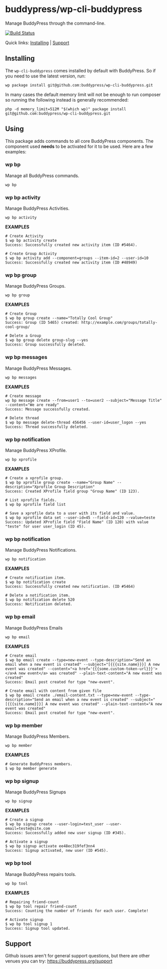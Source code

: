 buddypress/wp-cli-buddypress
===============================

Manage BuddyPress through the command-line.

[![Build Status](https://travis-ci.org/buddypress/wp-cli-buddypress.svg?branch=master)](https://travis-ci.org/buddypress/wp-cli-buddypress)

Quick links: [Installing](#installing) | [Support](#support)

## Installing

The `wp-cli-buddypress` comes installed by default with BuddyPress. So if you need to use the latest version, run:

`wp package install git@github.com:buddypress/wp-cli-buddypress.git`

In many cases the default memory limit will not be enough to run composer so running the following instead is generally recommended:

`php -d memory_limit=512M "$(which wp)" package install git@github.com:buddypress/wp-cli-buddypress.git`

## Using

This package adds commands to all core BuddyPress components. The component used **needs** to be activated for it to be used. Here are a few examples:

### wp bp

Manage all BuddyPress commands.

~~~
wp bp
~~~

### wp bp activity

Manage BuddyPress Activities.

~~~
wp bp activity
~~~

**EXAMPLES**

    # Create Activity
	$ wp bp activity create
    Success: Successfully created new activity item (ID #5464).

    # Create Group Activity
    $ wp bp activity add --component=groups --item-id=2 --user-id=10
    Success: Successfully created new activity item (ID #48949)

### wp bp group

Manage BuddyPress Groups.

~~~
wp bp group
~~~

**EXAMPLES**

	# Create Group
	$ wp bp group create --name="Totally Cool Group"
	Success: Group (ID 5465) created: http://example.com/groups/totally-cool-group/

	# Delete a Group
	$ wp bp group delete group-slug --yes
	Success: Group successfully deleted.

### wp bp messages

Manage BuddyPress Messages.

~~~
wp bp messages
~~~

**EXAMPLES**

	# Create message
    wp bp message create --from=user1 --to=user2 --subject="Message Title" --content="We are ready"
    Success: Message successfully created.

	# Delete thread
    $ wp bp message delete-thread 456456 --user-id=user_logon --yes
    Success: Thread successfully deleted.

### wp bp notification

Manage BuddyPress XProfile.

~~~
wp bp xprofile
~~~

**EXAMPLES**

	# Create a xprofile group.
    $ wp bp xprofile group create --name="Group Name" --description="Xprofile Group Description"
    Success: Created XProfile field group "Group Name" (ID 123).

	# List xprofile fields.
    $ wp bp xprofile field list

	# Save a xprofile data to a user with its field and value.
    $ wp bp xprofile data set --user-id=45 --field-id=120 --value=teste
    Success: Updated XProfile field "Field Name" (ID 120) with value  "teste" for user user_login (ID 45).

### wp bp notification

Manage BuddyPress Notifications.

~~~
wp bp notification
~~~

**EXAMPLES**

    # Create notification item.
    $ wp bp notification create
    Success: Successfully created new notification. (ID #5464)

    # Delete a notification item.
    $ wp bp notification delete 520
    Success: Notification deleted.

### wp bp email

Manage BuddyPress Emails

~~~
wp bp email
~~~

**EXAMPLES**

   	# Create email
	$ wp bp email create --type=new-event --type-description="Send an email when a new event is created" --subject="[{{{site.name}}}] A new event was created" --content="<a href='{{{some.custom-token-url}}}'></a>A new event</a> was created" --plain-text-content="A new event was created"
 	Success: Email post created for type "new-event".

    # Create email with content from given file
    $ wp bp email create ./email-content.txt --type=new-event --type-description="Send an email when a new event is created" --subject="[{{{site.name}}}] A new event was created" --plain-text-content="A new event was created"
    Success: Email post created for type "new-event".

### wp bp member

Manage BuddyPress Members.

~~~
wp bp member
~~~

**EXAMPLES**

    # Generate BuddyPress members.
    $ wp bp member generate

### wp bp signup

Manage BuddyPress Signups

~~~
wp bp signup
~~~

**EXAMPLES**

    # Create a signup
	$ wp bp signup create --user-login=test_user --user-email=teste@site.com
    Success: Successfully added new user signup (ID #345).

	# Activate a signup
	$ wp bp signup activate ee48ec319fef3nn4
	Success: Signup activated, new user (ID #545).

### wp bp tool

Manage BuddyPress repairs tools.

~~~
wp bp tool
~~~

**EXAMPLES**

    # Repairing friend-count
	$ wp bp tool repair friend-count
    Success: Counting the number of friends for each user. Complete!

    # Activate signup
    $ wp bp tool signup 1
    Success: Signup tool updated.

## Support

Github issues aren't for general support questions, but there are other venues you can try: https://buddypress.org/support
